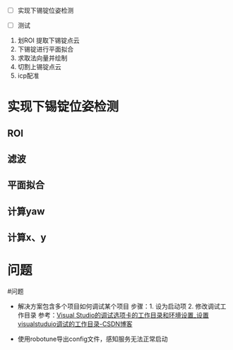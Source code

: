 - [ ] 实现下锡锭位姿检测
- [ ] 测试


1. 划ROI 提取下锡锭点云
2. 下锡锭进行平面拟合
3. 求取法向量并绘制
4. 切割上锡锭点云
5. icp配准


# 实现下锡锭位姿检测


## ROI


## 滤波



## 平面拟合


## 计算yaw


## 计算x、y


# 问题
#问题

- 解决方案包含多个项目如何调试某个项目
	步骤：1. 设为启动项 2. 修改调试工作目录
	参考：[Visual Studio的调试选项卡的工作目录和环境设置_设置visualstuduio调试的工作目录-CSDN博客](https://blog.csdn.net/a_Treasure/article/details/83867465)

- 使用robotune导出config文件，感知服务无法正常启动